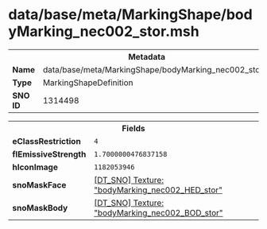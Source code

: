 <h1>data/base/meta/MarkingShape/bodyMarking_nec002_stor.msh</h1><table><tr><th colspan="100%">Metadata</th></tr><tr><td><b>Name</b></td><td>data/base/meta/MarkingShape/bodyMarking_nec002_stor.msh</td></tr><tr><td><b>Type</b></td><td>MarkingShapeDefinition</td></tr><tr><td><b>SNO ID</b></td><td>1314498</td></tr></table>

<table><tr><th colspan="100%">Fields</th></tr><tr><td><b>eClassRestriction</b></td><td><code>4</code></td></tr><tr><td><b>flEmissiveStrength</b></td><td><code>1.7000000476837158</code></td></tr><tr><td><b>hIconImage</b></td><td><code>1182053946</code></td></tr><tr><td><b>snoMaskFace</b></td><td><a href="..\Texture\bodyMarking_nec002_HED_stor.tex">[DT_SNO] Texture: "bodyMarking_nec002_HED_stor"</a></td></tr><tr><td><b>snoMaskBody</b></td><td><a href="..\Texture\bodyMarking_nec002_BOD_stor.tex">[DT_SNO] Texture: "bodyMarking_nec002_BOD_stor"</a></td></tr></table>


